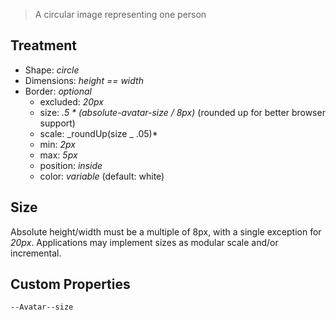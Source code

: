 > A circular image representing one person

## Treatment

- Shape: _circle_
- Dimensions: _height == width_
- Border: _optional_
  - excluded: _20px_
  - size: _.5 \* (absolute-avatar-size / 8px)_ (rounded up for better browser support)
  - scale: _roundUp(size _ .05)\*
  - min: _2px_
  - max: _5px_
  - position: _inside_
  - color: _variable_ (default: white)

## Size

Absolute height/width must be a multiple of 8px, with a single exception for _20px_.
Applications may implement sizes as modular scale and/or incremental.

## Custom Properties

```css
--Avatar--size
```
